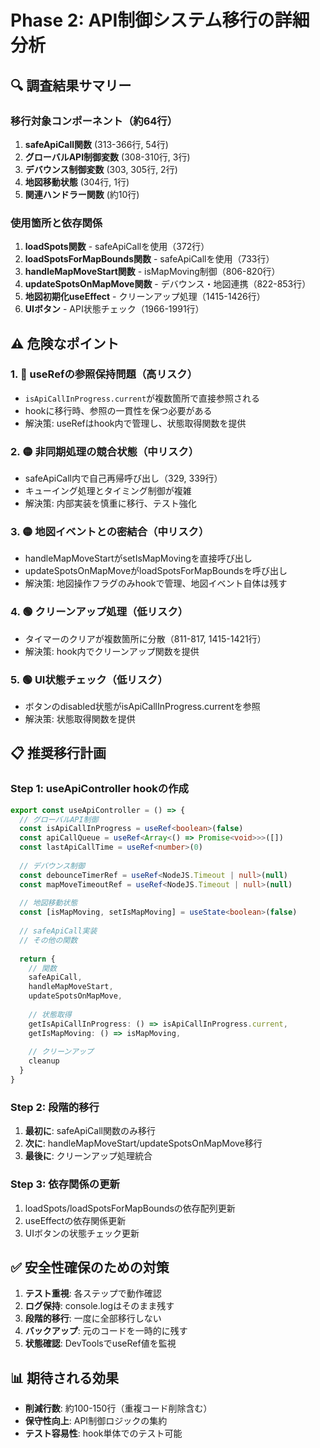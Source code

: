 # Phase 2: API制御システム移行の詳細分析

## 🔍 調査結果サマリー

### 移行対象コンポーネント（約64行）
1. **safeApiCall関数** (313-366行, 54行)
2. **グローバルAPI制御変数** (308-310行, 3行)
3. **デバウンス制御変数** (303, 305行, 2行)
4. **地図移動状態** (304行, 1行)
5. **関連ハンドラー関数** (約10行)

### 使用箇所と依存関係
1. **loadSpots関数** - safeApiCallを使用（372行）
2. **loadSpotsForMapBounds関数** - safeApiCallを使用（733行）
3. **handleMapMoveStart関数** - isMapMoving制御（806-820行）
4. **updateSpotsOnMapMove関数** - デバウンス・地図連携（822-853行）
5. **地図初期化useEffect** - クリーンアップ処理（1415-1426行）
6. **UIボタン** - API状態チェック（1966-1991行）

## ⚠️ 危険なポイント

### 1. 🔴 **useRefの参照保持問題**（高リスク）
- `isApiCallInProgress.current`が複数箇所で直接参照される
- hookに移行時、参照の一貫性を保つ必要がある
- 解決策: useRefはhook内で管理し、状態取得関数を提供

### 2. 🟡 **非同期処理の競合状態**（中リスク）
- safeApiCall内で自己再帰呼び出し（329, 339行）
- キューイング処理とタイミング制御が複雑
- 解決策: 内部実装を慎重に移行、テスト強化

### 3. 🟡 **地図イベントとの密結合**（中リスク）
- handleMapMoveStartがsetIsMapMovingを直接呼び出し
- updateSpotsOnMapMoveがloadSpotsForMapBoundsを呼び出し
- 解決策: 地図操作フラグのみhookで管理、地図イベント自体は残す

### 4. 🟢 **クリーンアップ処理**（低リスク）
- タイマーのクリアが複数箇所に分散（811-817, 1415-1421行）
- 解決策: hook内でクリーンアップ関数を提供

### 5. 🟢 **UI状態チェック**（低リスク）
- ボタンのdisabled状態がisApiCallInProgress.currentを参照
- 解決策: 状態取得関数を提供

## 📋 推奨移行計画

### Step 1: useApiController hookの作成
```typescript
export const useApiController = () => {
  // グローバルAPI制御
  const isApiCallInProgress = useRef<boolean>(false)
  const apiCallQueue = useRef<Array<() => Promise<void>>>([])
  const lastApiCallTime = useRef<number>(0)
  
  // デバウンス制御
  const debounceTimerRef = useRef<NodeJS.Timeout | null>(null)
  const mapMoveTimeoutRef = useRef<NodeJS.Timeout | null>(null)
  
  // 地図移動状態
  const [isMapMoving, setIsMapMoving] = useState<boolean>(false)
  
  // safeApiCall実装
  // その他の関数
  
  return {
    // 関数
    safeApiCall,
    handleMapMoveStart,
    updateSpotsOnMapMove,
    
    // 状態取得
    getIsApiCallInProgress: () => isApiCallInProgress.current,
    getIsMapMoving: () => isMapMoving,
    
    // クリーンアップ
    cleanup
  }
}
```

### Step 2: 段階的移行
1. **最初に**: safeApiCall関数のみ移行
2. **次に**: handleMapMoveStart/updateSpotsOnMapMove移行
3. **最後に**: クリーンアップ処理統合

### Step 3: 依存関係の更新
1. loadSpots/loadSpotsForMapBoundsの依存配列更新
2. useEffectの依存関係更新
3. UIボタンの状態チェック更新

## ✅ 安全性確保のための対策

1. **テスト重視**: 各ステップで動作確認
2. **ログ保持**: console.logはそのまま残す
3. **段階的移行**: 一度に全部移行しない
4. **バックアップ**: 元のコードを一時的に残す
5. **状態確認**: DevToolsでuseRef値を監視

## 📊 期待される効果
- **削減行数**: 約100-150行（重複コード削除含む）
- **保守性向上**: API制御ロジックの集約
- **テスト容易性**: hook単体でのテスト可能